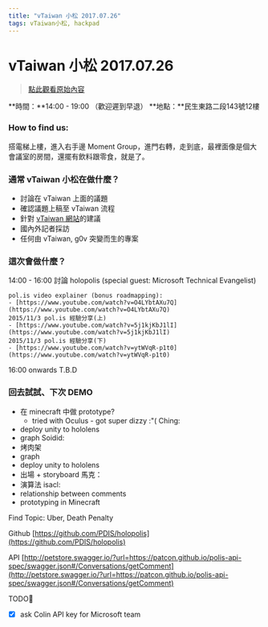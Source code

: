 ```yaml
---
title: "vTaiwan 小松 2017.07.26"
tags: vTaiwan小松, hackpad
---
```


# vTaiwan 小松 2017.07.26

> [點此觀看原始內容](https://g0v.hackpad.tw/7CGeQdCLAvv)


**時間：**14:00 - 19:00 （歡迎遲到早退）
**地點：**民生東路二段143號12樓

### How to find us:

搭電梯上樓，進入右手邊 Moment Group，進門右轉，走到底，最裡面像是個大會議室的房間，還擺有飲料跟零食，就是了。

### 通常 vTaiwan 小松在做什麼？

- 討論在 vTaiwan 上面的議題
- 確認議題上稿至 vTaiwan 流程
- 針對 [vTaiwan 網站](https://vtaiwan.tw)的建議
- 國內外記者採訪
- 任何由 vTaiwan, g0v 突變而生的專案

### 這次會做什麼？


14:00 - 16:00 討論 holopolis (special guest: Microsoft Technical Evangelist)

    pol.is video explainer (bonus roadmapping):
    - [https://www.youtube.com/watch?v=O4LYbtAXu7Q](https://www.youtube.com/watch?v=O4LYbtAXu7Q)
    2015/11/3 pol.is 經驗分享(上)
    - [https://www.youtube.com/watch?v=5j1kjKbJ1lI](https://www.youtube.com/watch?v=5j1kjKbJ1lI)
    2015/11/3 pol.is 經驗分享(下)
    - [https://www.youtube.com/watch?v=ytWVqR-p1t0](https://www.youtube.com/watch?v=ytWVqR-p1t0)

16:00 onwards T.B.D

### 回去試試、下次 DEMO

- 在 minecraft 中做 prototype?
    - tried with Oculus - got super dizzy :"(
Ching:
- deploy unity to hololens
- graph
Soidid:
- 烤肉架
- graph
- deploy unity to hololens
- 出場 \+ storyboard
馬克：
- 演算法
isacl:
- relationship between comments
- prototyping in Minecraft

Find Topic:
Uber, Death Penalty

Github
[https://github.com/PDIS/holopolis](https://github.com/PDIS/holopolis)

API
[http://petstore.swagger.io/?url=https://patcon.github.io/polis-api-spec/swagger.json#/Conversations/getComment](http://petstore.swagger.io/?url=https://patcon.github.io/polis-api-spec/swagger.json#/Conversations/getComment)

TODO:100:
- [x] ask Colin API key for Microsoft team



